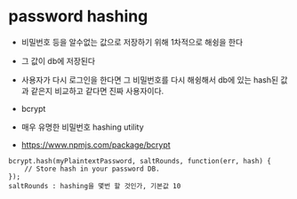# password hashing

- 비밀번호 등을 알수없는 값으로 저장하기 위해 1차적으로 해슁을 한다
- 그 값이 db에 저장된다
- 사용자가 다시 로그인을 한다면 그 비밀번호를 다시 해슁해서 db에 있는 hash된 값과 같은지 비교하고 같다면 진짜 사용자이다.

- bcrypt
- 매우 유명한 비밀번호 hashing utility
- https://www.npmjs.com/package/bcrypt
```
bcrypt.hash(myPlaintextPassword, saltRounds, function(err, hash) {
    // Store hash in your password DB.
});
saltRounds : hashing을 몇번 할 것인가, 기본값 10
```